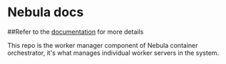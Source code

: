 # Nebula docs

##Refer to the [documentation](http://nebula.readthedocs.io/en/latest/) for more details

This repo is the worker manager component of Nebula container orchestrator, it's what manages individual worker servers in the system. 